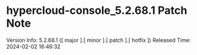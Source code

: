 # hypercloud-console_5.2.68.1 Patch Note

Version Info: 5.2.68.1 ([ major ].[ minor ].[ patch ].[ hotfix ])
Released Time: 2024-02-02 16:46:32


